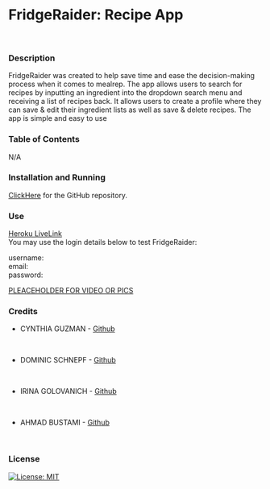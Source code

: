 #   **FridgeRaider**: Recipe App

<br>

### **Description**
FridgeRaider was created to help save time and ease the decision-making process when it comes to mealrep. The app allows users to search for recipes by inputting an ingredient into the dropdown search menu and receiving a list of recipes back. It allows users to create a profile where they can save & edit their ingredient lists as well as save & delete recipes. The app is simple and easy to use
<br>

### **Table of Contents**
N/A
<br>

### **Installation and Running**
[ClickHere](https://github.com/Dschnepf7/Recipe-Database) for the GitHub repository. 
<br>


### **Use**
[Heroku LiveLink]()
<br>
You may use the login details below to test FridgeRaider:
<br>

username:
<br>
email:
<br>
password:
<br>

[PLEACEHOLDER FOR VIDEO OR PICS](https://myoctocat.com/assets/images/base-octocat.svg)
<br>

### **Credits**
- CYNTHIA GUZMAN - [Github](https://github.com/cguzman37)
<br>

- DOMINIC SCHNEPF - [Github](https://github.com/Dschnepf7)
<br>

- IRINA GOLOVANICH - [Github](https://github.com/irkag22)
<br>

- AHMAD BUSTAMI - [Github](https://github.com/ahmad92894)
<br>


### **License**
[![License: MIT](https://img.shields.io/badge/License-MIT-yellow.svg)](https://opensource.org/licenses/MIT)
